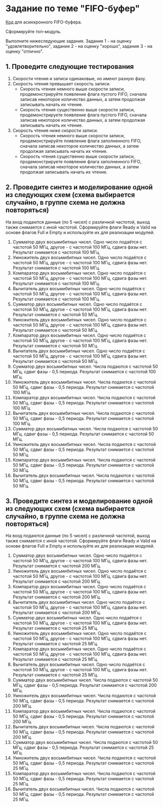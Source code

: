 # Задание по теме "FIFO-буфер"

[Код](https://github.com/einmpei/course_vlsidesign/tree/main/ASIC%20design/FIFO/rtl) для асинхронного FIFO-буфера.

Сформируйте топ-модуль.

Выполните нижеследующие задания. Задание 1 - на оценку "удовлетворительно", задание 2 - на оценку "хорошо", задание 3 - на оценку "отлично".

## 1. Проведите следующие тестирования

1. Скорости чтения и записи одинаковые, но имеют разную фазу.
2. Скорость чтения превышает скорость записи.
    - Скорость чтения немного выше скорости записи, продемонстрируйте появление флага пустого FIFO, сначала записав некоторое количество данных, а затем продолжая записывать начать их чтение.
    - Скорость чтения существенно выше скорости записи, продемонстрируете появление флага пустого FIFO, сначала записав некоторое количество данных, а затем продолжая записывать начать их чтение.
3. Скорость чтения ниже скорости записи.
    - Скорость чтения немного выше скорости записи, продемонстрируйте появление флага заполненного FIFO, сначала записав некоторое количество данных, а затем продолжая записывать начать их чтение.
    - Скорость чтения существенно выше скорости записи, продемонстрируете появление флага заполненного FIFO, сначала записав некоторое количество данных, а затем продолжая записывать начать их чтение.

## 2. Проведите синтез и моделирование одной из следующих схем (схема выбирается случайно, в группе схема не должна повторяться)

На вход подаются данные (по 5 чисел) с различной частотой, выход также снимается с иной частотой.
Сформируйте флаги Ready и Valid на основе флагов Full и Empty и используйте их для реализации модулей.

1. Сумматор двух восьмибитных чисел. Одно число подаётся с частотой 50 МГц, другое - с частотой 100 МГц, сдвига фазы нет. Результат снимается с частотой 100 МГц.
2. Умножитель двух восьмибитных чисел. Одно число подаётся с частотой 50 МГц, другое - с частотой 100 МГц, сдвига фазы нет. Результат снимается с частотой 100 МГц.
3. Компаратор двух восьмибитных чисел. Одно число подаётся с частотой 50 МГц, другое - с частотой 100 МГц, сдвига фазы нет. Результат снимается с частотой 100 МГц.
4. Вычитатель двух восьмибитных чисел.  Одно число подаётся с частотой 50 МГц, другое - с частотой 100 МГц, сдвига фазы нет. Результат снимается с частотой 100 МГц.
5. Сумматор двух восьмибитных чисел. Одно число подаётся с частотой 50 МГц, другое - с частотой 100 МГц, сдвига фазы нет. Результат снимается с частотой 50 МГц.
6. Умножитель двух восьмибитных чисел. Одно число подаётся с частотой 50 МГц, другое - с частотой 100 МГц, сдвига фазы нет. Результат снимается с частотой 50 МГц.
7. Компаратор двух восьмибитных чисел. Одно число подаётся с частотой 50 МГц, другое - с частотой 100 МГц, сдвига фазы нет. Результат снимается с частотой 50 МГц.
8. Вычитатель двух восьмибитных чисел.  Одно число подаётся с частотой 50 МГц, другое - с частотой 100 МГц, сдвига фазы нет. Результат снимается с частотой 50 МГц.
9. Сумматор двух восьмибитных чисел. Числа подаются с частотой 50 МГц, сдвиг фазы - 0,5 периода. Результат снимается с частотой 100 МГц.
10. Умножитель двух восьмибитных чисел. Числа подаются с частотой 50 МГц, сдвиг фазы - 0,5 периода. Результат снимается с частотой 100 МГц.
11. Компаратор двух восьмибитных чисел. Числа подаются с частотой 50 МГц, сдвиг фазы - 0,5 периода. Результат снимается с частотой 100 МГц.
12. Вычитатель двух восьмибитных чисел. Числа подаются с частотой 50 МГц, сдвиг фазы - 0,5 периода. Результат снимается с частотой 100 МГц.
13. Сумматор двух восьмибитных чисел. Числа подаются с частотой 50 МГц, сдвиг фазы - 0,5 периода. Результат снимается с частотой 50 МГц.
14. Умножитель двух восьмибитных чисел. Числа подаются с частотой 50 МГц, сдвиг фазы - 0,5 периода. Результат снимается с частотой 50 МГц.
15. Компаратор двух восьмибитных чисел. Числа подаются с частотой 50 МГц, сдвиг фазы - 0,5 периода. Результат снимается с частотой 50 МГц.
16. Вычитатель двух восьмибитных чисел. Числа подаются с частотой 50 МГц, сдвиг фазы - 0,5 периода. Результат снимается с частотой 50 МГц.

## 3. Проведите синтез и моделирование одной из следующих схем (схема выбирается случайно, в группе схема не должна повторяться)

На вход подаются данные (по 5 чисел) с различной частотой, выход также снимается с иной частотой.
Сформируйте флаги Ready и Valid на основе флагов Full и Empty и используйте их для реализации модулей.

1. Сумматор двух восьмибитных чисел. Одно число подаётся с частотой 50 МГц, другое - с частотой 100 МГц, сдвига фазы нет. Результат снимается с частотой 200 МГц.
2. Умножитель двух восьмибитных чисел. Одно число подаётся с частотой 50 МГц, другое - с частотой 100 МГц, сдвига фазы нет. Результат снимается с частотой 200 МГц.
3. Компаратор двух восьмибитных чисел. Одно число подаётся с частотой 50 МГц, другое - с частотой 100 МГц, сдвига фазы нет. Результат снимается с частотой 200 МГц.
4. Вычитатель двух восьмибитных чисел.  Одно число подаётся с частотой 50 МГц, другое - с частотой 100 МГц, сдвига фазы нет. Результат снимается с частотой 200 МГц.
5. Сумматор двух восьмибитных чисел. Одно число подаётся с частотой 50 МГц, другое - с частотой 100 МГц, сдвига фазы нет. Результат снимается с частотой 25 МГц.
6. Умножитель двух восьмибитных чисел. Одно число подаётся с частотой 50 МГц, другое - с частотой 100 МГц, сдвига фазы нет. Результат снимается с частотой 25 МГц.
7. Компаратор двух восьмибитных чисел. Одно число подаётся с частотой 50 МГц, другое - с частотой 100 МГц, сдвига фазы нет. Результат снимается с частотой 25 МГц.
8. Вычитатель двух восьмибитных чисел.  Одно число подаётся с частотой 50 МГц, другое - с частотой 100 МГц, сдвига фазы нет. Результат снимается с частотой 25 МГц.
9. Сумматор двух восьмибитных чисел. Числа подаются с частотой 50 МГц, сдвиг фазы - 0,5 периода. Результат снимается с частотой 200 МГц.
10. Умножитель двух восьмибитных чисел. Числа подаются с частотой 50 МГц, сдвиг фазы - 0,5 периода. Результат снимается с частотой 200 МГц.
11. Компаратор двух восьмибитных чисел. Числа подаются с частотой 50 МГц, сдвиг фазы - 0,5 периода. Результат снимается с частотой 200 МГц.
12. Вычитатель двух восьмибитных чисел. Числа подаются с частотой 50 МГц, сдвиг фазы - 0,5 периода. Результат снимается с частотой 200 МГц.
13. Сумматор двух восьмибитных чисел. Числа подаются с частотой 50 МГц, сдвиг фазы - 0,5 периода. Результат снимается с частотой 25 МГц.
14. Умножитель двух восьмибитных чисел. Числа подаются с частотой 50 МГц, сдвиг фазы - 0,5 периода. Результат снимается с частотой 25 МГц.
15. Компаратор двух восьмибитных чисел. Числа подаются с частотой 50 МГц, сдвиг фазы - 0,5 периода. Результат снимается с частотой 25 МГц.
16. Вычитатель двух восьмибитных чисел. Числа подаются с частотой 50 МГц, сдвиг фазы - 0,5 периода. Результат снимается с частотой 25 МГц.
